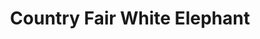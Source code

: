 ---
title: "Country Fair White Elephant"
url: /green-valley/country-fair-white-elephant/
shop: charity
---